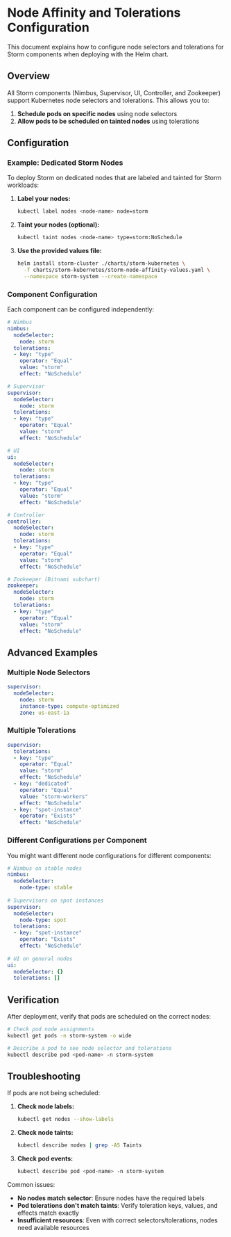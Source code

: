 # Node Affinity and Tolerations Configuration

This document explains how to configure node selectors and tolerations for Storm components when deploying with the Helm chart.

## Overview

All Storm components (Nimbus, Supervisor, UI, Controller, and Zookeeper) support Kubernetes node selectors and tolerations. This allows you to:

1. **Schedule pods on specific nodes** using node selectors
2. **Allow pods to be scheduled on tainted nodes** using tolerations

## Configuration

### Example: Dedicated Storm Nodes

To deploy Storm on dedicated nodes that are labeled and tainted for Storm workloads:

1. **Label your nodes:**
   ```bash
   kubectl label nodes <node-name> node=storm
   ```

2. **Taint your nodes (optional):**
   ```bash
   kubectl taint nodes <node-name> type=storm:NoSchedule
   ```

3. **Use the provided values file:**
   ```bash
   helm install storm-cluster ./charts/storm-kubernetes \
     -f charts/storm-kubernetes/storm-node-affinity-values.yaml \
     --namespace storm-system --create-namespace
   ```

### Component Configuration

Each component can be configured independently:

```yaml
# Nimbus
nimbus:
  nodeSelector:
    node: storm
  tolerations:
  - key: "type"
    operator: "Equal"
    value: "storm"
    effect: "NoSchedule"

# Supervisor
supervisor:
  nodeSelector:
    node: storm
  tolerations:
  - key: "type"
    operator: "Equal"
    value: "storm"
    effect: "NoSchedule"

# UI
ui:
  nodeSelector:
    node: storm
  tolerations:
  - key: "type"
    operator: "Equal"
    value: "storm"
    effect: "NoSchedule"

# Controller
controller:
  nodeSelector:
    node: storm
  tolerations:
  - key: "type"
    operator: "Equal"
    value: "storm"
    effect: "NoSchedule"

# Zookeeper (Bitnami subchart)
zookeeper:
  nodeSelector:
    node: storm
  tolerations:
  - key: "type"
    operator: "Equal"
    value: "storm"
    effect: "NoSchedule"
```

## Advanced Examples

### Multiple Node Selectors

```yaml
supervisor:
  nodeSelector:
    node: storm
    instance-type: compute-optimized
    zone: us-east-1a
```

### Multiple Tolerations

```yaml
supervisor:
  tolerations:
  - key: "type"
    operator: "Equal"
    value: "storm"
    effect: "NoSchedule"
  - key: "dedicated"
    operator: "Equal"
    value: "storm-workers"
    effect: "NoSchedule"
  - key: "spot-instance"
    operator: "Exists"
    effect: "NoSchedule"
```

### Different Configurations per Component

You might want different node configurations for different components:

```yaml
# Nimbus on stable nodes
nimbus:
  nodeSelector:
    node-type: stable
    
# Supervisors on spot instances
supervisor:
  nodeSelector:
    node-type: spot
  tolerations:
  - key: "spot-instance"
    operator: "Exists"
    effect: "NoSchedule"
    
# UI on general nodes
ui:
  nodeSelector: {}
  tolerations: []
```

## Verification

After deployment, verify that pods are scheduled on the correct nodes:

```bash
# Check pod node assignments
kubectl get pods -n storm-system -o wide

# Describe a pod to see node selector and tolerations
kubectl describe pod <pod-name> -n storm-system
```

## Troubleshooting

If pods are not being scheduled:

1. **Check node labels:**
   ```bash
   kubectl get nodes --show-labels
   ```

2. **Check node taints:**
   ```bash
   kubectl describe nodes | grep -A5 Taints
   ```

3. **Check pod events:**
   ```bash
   kubectl describe pod <pod-name> -n storm-system
   ```

Common issues:
- **No nodes match selector**: Ensure nodes have the required labels
- **Pod tolerations don't match taints**: Verify toleration keys, values, and effects match exactly
- **Insufficient resources**: Even with correct selectors/tolerations, nodes need available resources